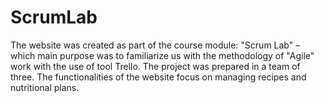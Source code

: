 # ScrumLab

The website was created as part of the course module: "Scrum Lab" – which main purpose was to familiarize us with the methodology of "Agile" work with the use of tool Trello. 
The project was prepared in a team of three. The functionalities of the website focus on managing recipes and nutritional plans.
